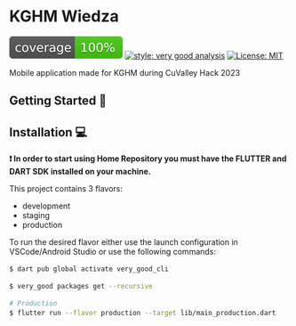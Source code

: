 # KGHM Wiedza

![coverage][coverage_badge]
[![style: very good analysis][very_good_analysis_badge]][very_good_analysis_link]
[![License: MIT][license_badge]][license_link]

Mobile application made for KGHM during CuValley Hack 2023

## Getting Started 🚀

## Installation 💻

**❗ In order to start using Home Repository you must have the FLUTTER and DART SDK installed on your machine.**

This project contains 3 flavors:

- development
- staging
- production

To run the desired flavor either use the launch configuration in VSCode/Android Studio or use the following commands:

```sh
$ dart pub global activate very_good_cli
```

```sh
$ very_good packages get --recursive
```

```sh
# Production
$ flutter run --flavor production --target lib/main_production.dart
```

[coverage_badge]: coverage_badge.svg
[flutter_localizations_link]: https://api.flutter.dev/flutter/flutter_localizations/flutter_localizations-library.html
[internationalization_link]: https://flutter.dev/docs/development/accessibility-and-localization/internationalization
[license_badge]: https://img.shields.io/badge/license-MIT-blue.svg
[license_link]: https://opensource.org/licenses/MIT
[very_good_analysis_badge]: https://img.shields.io/badge/style-very_good_analysis-B22C89.svg
[very_good_analysis_link]: https://pub.dev/packages/very_good_analysis
[very_good_cli_link]: https://github.com/VeryGoodOpenSource/very_good_cli
